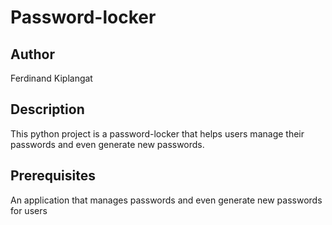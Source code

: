 # Password-locker

## Author
Ferdinand Kiplangat

## Description
This python project is a password-locker that helps users manage their passwords and even generate new passwords.

## Prerequisites

An application that manages passwords and even generate new passwords for users
